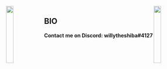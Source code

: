 <img align='left' src='https://i.pinimg.com/originals/96/6e/ac/966eacce964aa8003d6eb07d03c71342.gif' width='20%'>  
<img align='right' src='https://64.media.tumblr.com/576a97430f171edb400d78616dcd6cad/tumblr_mvropuI9WX1rykl1uo1_400.gif' width='20%'>  

## BIO

**Contact me on Discord: willytheshiba#4127**
